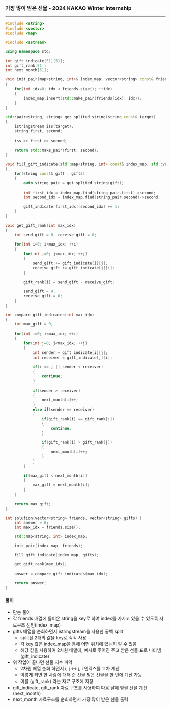 ### 가장 많이 받은 선물 - 2024 KAKAO Winter Internship

***



```c++
#include <string>
#include <vector>
#include <map>

#include <sstream>

using namespace std;

int gift_indicate[51][51];
int gift_rank[51];
int next_month[51];

void init_pair(map<string, int>& index_map, vector<string> const& friends)
{
    for(int idx=0; idx < friends.size(); ++idx)
    {
        index_map.insert(std::make_pair(friends[idx], idx));
    }
}

std::pair<string, string> get_splited_string(string const& target)
{
    istringstream iss(target);
    string first, second;
    
    iss >> first >> second;
    
    return std::make_pair(first, second);
}

void fill_gift_indicate(std::map<string, int> const& index_map, std::vector<string> const& gifts)
{
    for(string const& gift : gifts)
    {
        auto string_pair = get_splited_string(gift);
        
        int first_idx = index_map.find(string_pair.first)->second;
        int second_idx = index_map.find(string_pair.second)->second;
        
        gift_indicate[first_idx][second_idx] += 1;
    }
}

void get_gift_rank(int max_idx)
{
    int send_gift = 0, receive_gift = 0;
    
    for(int i=0; i<max_idx; ++i)
    {
        for(int j=0; j<max_idx; ++j)
        {
            send_gift += gift_indicate[i][j];
            receive_gift += gift_indicate[j][i];
        }
        
        gift_rank[i] = send_gift - receive_gift;

        send_gift = 0;
        receive_gift = 0;
    }
}

int compare_gift_indicates(int max_idx)
{
    int max_gift = 0;
    
    for(int i=0; i<max_idx; ++i)
    {
        for(int j=0; j<max_idx; ++j)
        {
            int sender = gift_indicate[i][j];
            int receiver = gift_indicate[j][i];
            
            if(i == j || sender < receiver)
            {
                continue;
            }
        
            if(sender > receiver)
            {
                next_month[i]++;
            }
            else if(sender == receiver)
            {
                if(gift_rank[i] == gift_rank[j])
                {
                    continue;
                }

                if(gift_rank[i] > gift_rank[j])
                {
                    next_month[i]++;
                }
            }
        }
        
        if(max_gift < next_month[i])
        {
            max_gift = next_month[i];
        }
    }
    
    return max_gift;
}

int solution(vector<string> friends, vector<string> gifts) {
    int answer = 0;
    int max_idx = friends.size();

    std::map<string, int> index_map;

    init_pair(index_map, friends);

    fill_gift_indicate(index_map, gifts);

    get_gift_rank(max_idx);
    
    answer = compare_gift_indicates(max_idx);
    
    return answer;
}
```



#### 풀이

- 단순 풀이
- 각 friends 배열에 들어온 string을 key로 하여 index를 가지고 있을 수 있도록 자료구조 선언(index_map)
- gifts 배열을 순회하면서 istringstream을 사용한 공백 split
  - split된 2개의 값을 key로 각각 사용
  - 각 key 값은 index_map을 통해 어떤 위치에 있는지 알 수 있음
  - 해당 값을 사용하여 2차원 배열에, 예시로 주어진 주고 받은 선물 표로 나타냄(gift_indicate)
- 위 작업이 끝나면 선물 지수 파악
  - 2차원 배열 순회 하면서 i, j <-> j, i 인덱스를 교차 계산
  - 이렇게 되면 한 사람에 대해 준 선물 받은 선물을 한 번에 계산 가능
  - 이를 (gift_rank) 라는 자료 구조에 저장
- gift_indicate, gift_rank 자료 구조를 사용하여 다음 달에 받을 선물 계산(next_month)
- next_month 자료구조를 순회하면서 가장 많이 받은 선물 출력